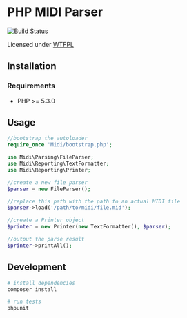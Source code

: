 # PHP MIDI Parser
[![Build Status](https://travis-ci.org/tmont/midiparser.png)](https://travis-ci.org/tmont/midiparser)

Licensed under [WTFPL](https://github.com/tmont/midiparser/blob/master/LICENSE)

## Installation
### Requirements
* PHP >= 5.3.0

## Usage
```php
//bootstrap the autoloader
require_once 'Midi/bootstrap.php';

use Midi\Parsing\FileParser;
use Midi\Reporting\TextFormatter;
use Midi\Reporting\Printer;

//create a new file parser
$parser = new FileParser();

//replace this path with the path to an actual MIDI file
$parser->load('/path/to/midi/file.mid');

//create a Printer object
$printer = new Printer(new TextFormatter(), $parser);

//output the parse result
$printer->printAll();
```

## Development
```bash
# install dependencies
composer install

# run tests
phpunit
 ```